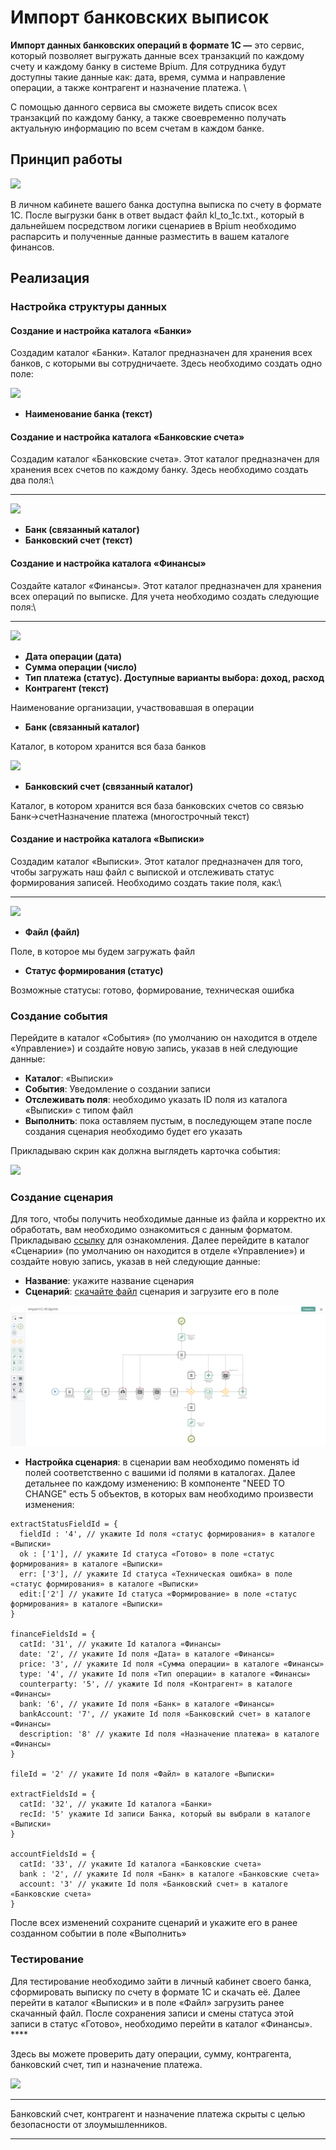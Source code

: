 # Импорт банковских выписок

**Импорт данных банковских операций в формате 1С —** это сервис, который позволяет выгружать данные всех транзакций по каждому счету и каждому банку в системе Bpium. Для сотрудника будут доступны такие данные как: дата, время, сумма и направление операции, а также контрагент и назначение платежа. \


С помощью данного сервиса вы сможете видеть список всех транзакций по каждому банку, а также своевременно получать актуальную информацию по всем счетам в каждом банке.

## **Принцип работы**

![](https://lh5.googleusercontent.com/rU\_p7BV\_53MqP1dGGV0txwqp5uZ5MM\_d\_AghbT9nTwk\_5tkgvDA5srrOM1F1KJHzF4e4Z7GxBPzw9Q13tU\_SsOf3utxNC4lWDOgbiwoyBx6q\_iohcprbkk8VrCbGCeDPNwezbjjC)

В личном кабинете вашего банка доступна выписка по счету в формате 1С. После выгрузки банк в ответ выдаст файл kl\_to\_1c.txt., который в дальнейшем посредством логики сценариев в Bpium необходимо распарсить и полученные данные разместить в вашем каталоге финансов.

## **Реализация**

### **Настройка структуры данных**

#### **Создание и настройка каталога «Банки»**

Создадим каталог «Банки». Каталог предназначен для хранения всех банков, с которыми вы сотрудничаете. Здесь необходимо создать одно поле:

![](https://lh5.googleusercontent.com/Q7wOOXUo2Iiq5ezXSmgbrySHOXjxpROgegtDp-0YGe42KcbfsBt\_O8\_CuElumNgCCgpagsputUJEveRjF7y4Ho84APHoBzje8X-J5mVJc3VgLfTI025OE\_qvrOhK7qMoo2h9out\_)

* **Наименование банка (текст)**

#### **Создание и настройка каталога «Банковские счета»**

Создадим каталог «Банковские счета». Этот каталог предназначен для хранения всех счетов по каждому банку. Здесь необходимо создать два поля:\
****

![](https://lh4.googleusercontent.com/r7oAg8wznyUQT7fPhLfjrk-gto-SA-nIbnsKgwKfm9GiKrRU-fLcV3Fz\_NZOj1JMhYLFjtV6g-6CvVgg3qCCjvu4hU2j1dn5tBgLCEVFiEdVB-mo3PteooIr-Vfx5sTUwofePjyd)

* **Банк (связанный каталог)**
* **Банковский счет (текст)**

#### **Создание и настройка каталога «Финансы»**

Создайте каталог «Финансы». Этот каталог предназначен для хранения всех операций по выписке. Для учета необходимо создать следующие поля:\
****

![](https://lh5.googleusercontent.com/rN5TX3spe3RMZY9G8yFaW83ZMAV-A0msiMiMVnqrYtaem8EBACJ8Ch7cBXlnW\_0N8AbDLL8TLSKZPqseZGSBE7aqxSywm6ZTCC9kr1uyAsLM-4njeRT30cbh3nvdzBMV-t05zKKs)

* **Дата операции (дата)**
* **Сумма операции (число)**
* **Тип платежа (статус). Доступные варианты выбора: доход, расход**
* **Контрагент (текст)**

Наименование организации, участвовавшая в операции&#x20;

* **Банк (связанный каталог)**

Каталог, в котором хранится вся база банков

![](https://lh6.googleusercontent.com/J3td92ZUTa1SsMRdpe1wMfsLtVKI6FCQxXdhhahLIVz6eiUt7FztgcHyhsmFHCc3hpQeuHvgCAzcy\_1Ntr0HTTzM275\_AWZDPUGicEjQ\_YPb8yuoWLS62GjpmjNAKsW9D-tNDpfa)

* **Банковский счет (связанный каталог)**

Каталог, в котором хранится вся база банковских счетов со связью Банк→счетНазначение платежа (многострочный текст)

#### **Создание и настройка каталога «Выписки»**

Создадим каталог «Выписки». Этот каталог предназначен для того, чтобы загружать наш файл с выпиской и отслеживать статус формирования записей. Необходимо создать такие поля, как:\
****

![](https://lh4.googleusercontent.com/6upzeyqNpxAMD5ZtrQgjEpH58Rd\_0ZA-YrjLZqJ7uyOKnvtyrvtW956XFb-0HNTwIZy2AhMY4JqUDdmipQ1ocZWRmi7ipw3VBiNwKqGNLnXYDT11DkHhoOcoX\_d6IPN5mo38SPHT)

* **Файл (файл)**

Поле, в которое мы будем загружать файл

* **Статус формирования (статус)**

Возможные статусы: готово, формирование, техническая ошибка

### Создание события

Перейдите в каталог «События» (по умолчанию он находится в отделе «Управление») и создайте новую запись, указав в ней следующие данные:

* **Каталог**: «Выписки»
* **События**: Уведомление о создании записи
* **Отслеживать поля**: необходимо указать ID поля из каталога «Выписки» с типом файл
* **Выполнить**: пока оставляем пустым, в последующем этапе после создания сценария необходимо будет его указать

Прикладываю скрин как должна выглядеть карточка события:

![](https://lh6.googleusercontent.com/OuXVCrpqonr0hgUuF2KWIavyJGd0OVS0bA31TQk\_UqqlTgKY8oz3-EZiznMuVNmzw3kflCUGguoCwlPWinb77jsQMcr291H\_NFolL2UDhwov2\_vy2zxqvLATZLJq3S9nQWuIgIet)

### Создание сценария&#x20;

Для того, чтобы получить необходимые данные из файла и корректно их обработать, вам необходимо ознакомиться с данным форматом. Прикладываю [ссылку](https://its.1c.ru/db/metod8dev/content/3261/hdoc) для ознакомления. Далее перейдите в каталог «Сценарии» (по умолчанию он находится в отделе «Управление») и создайте новую запись, указав в ней следующие данные:

* **Название**: укажите название сценария&#x20;
* **Сценарий**: [скачайте файл](https://drive.google.com/file/d/10qGO7obdc2NL99LaYpxTlfA\_vWwJpmpN/view?usp=sharing) сценария и загрузите его в поле

![](<../../.gitbook/assets/image (56).png>)

* **Настройка сценария**: в сценарии вам необходимо поменять id полей соответственно с вашими id полями в каталогах. Далее детальнее по каждому изменению: В компоненте "NEED TO CHANGE" есть 5 объектов, в которых вам необходимо произвести изменения:

```
extractStatusFieldId = {
  fieldId : '4', // укажите Id поля «статус формирования» в каталоге «Выписки»
  ok : ['1'], // укажите Id статуса «Готово» в поле «статус формирования» в каталоге «Выписки» 
  err: ['3'], // укажите Id статуса «Техническая ошибка» в поле «статус формирования» в каталоге «Выписки» 
  edit:['2'] // укажите Id статуса «Формирование» в поле «статус формирования» в каталоге «Выписки» 
}

financeFieldsId = {
  catId: '31', // укажите Id каталога «Финансы»
  date: '2', // укажите Id поля «Дата» в каталоге «Финансы»
  price: '3', // укажите Id поля «Сумма операции» в каталоге «Финансы»
  type: '4', // укажите Id поля «Тип операции» в каталоге «Финансы»
  counterparty: '5', // укажите Id поля «Контрагент» в каталоге «Финансы»
  bank: '6', // укажите Id поля «Банк» в каталоге «Финансы»
  bankAccount: '7', // укажите Id поля «Банковский счет» в каталоге «Финансы»
  description: '8' // укажите Id поля «Назначение платежа» в каталоге «Финансы»
}

fileId = '2' // укажите Id поля «Файл» в каталоге «Выписки»

extractFieldsId = {
  catId: '32', // укажите Id каталога «Банки»
  recId: '5' укажите Id записи Банка, который вы выбрали в каталоге «Выписки»
}

accountFieldsId = {
  catId: '33', // укажите Id каталога «Банковские счета»
  bank : '2', // укажите Id поля «Банк» в каталоге «Банковские счета»
  account: '3' // укажите Id поля «Банковский счет» в каталоге «Банковские счета»
}

```

После всех изменений сохраните сценарий и укажите его в ранее созданном событии в поле «Выполнить»

### **Тестирование**

Для тестирование необходимо зайти в личный кабинет своего банка, сформировать выписку по счету в формате 1С и скачать её. Далее перейти в каталог «Выписки» и в поле «Файл» загрузить ранее скачанный файл.
После сохранения записи и смены статуса этой записи в статус «Готово», необходимо перейти в каталог «Финансы». ****

Здесь вы можете проверить дату операции, сумму, контрагента, банковский счет, тип и назначение платежа.

![](https://lh5.googleusercontent.com/R0pkfPTykgLjek\_yQCAbAhHGBq5sigmXtXaUbHQT3pu-xYMjBdsr4WZwpCg5KOkKiAQICuWU5P5mHIOO4-6vZB1jAaVh2ovRKCkBAe8ZaVfAPbOausamivaJz-sMHcVoJZfPt-IV)


****
Банковский счет, контрагент и назначение платежа скрыты с целью безопасности от злоумышленников.
****
